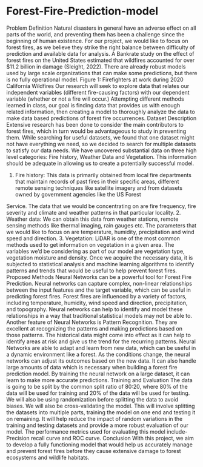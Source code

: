 # Forest-Fire-Prediction-model
Problem Definition
Natural disasters in general have an adverse effect on all parts of the world, and preventing them has been a challenge since the beginning of human existence. For our project, we would like to focus on forest fires, as we believe they strike the right balance between difficulty of prediction and available data for analysis. A Bankrate study on the effect of forest fires on the United States estimated that wildfires accounted for over $11.2 billion in damage (Sleight, 2022). There are already robust models used by large scale organizations that can make some predictions, but there is no fully operational model.
Figure 1: Firefighters at work during 2020 California Wildfires
Our research will seek to explore data that relates our independent variables (different fire-causing factors) with our dependent variable (whether or not a fire will occur.) Attempting different methods learned in class, our goal is finding data that provides us with enough related information, then creating a model to thoroughly analyze the data to make data based predictions of forest fire occurrences.
Dataset Description
Extensive research has been done to consider the main contributors to forest fires, which in turn would be advantageous to study in preventing them. While searching for useful datasets, we found that one dataset might not have everything we need, so we decided to search for multiple datasets to satisfy our data needs. We have uncovered substantial data on three high level categories: Fire history, Weather Data and Vegetation. This information should be adequate in allowing us to create a potentially successful model.
1. Fire history: This data is primarily obtained from local fire departments that maintain records of past fires in their specific areas, different remote sensing techniques like satellite imagery and from datasets owned by government agencies like the US Forest
 
Service. The data that we would be concentrating on are fire frequency, fire severity and
climate and weather patterns in that particular locality.
2. Weather data: We can obtain this data from weather stations, remote sensing methods
like thermal imaging, rain gauges etc. The parameters that we would like to focus on are
temperature, humidity, precipitation and wind speed and direction.
3. Vegetation: LiDAR is one of the most common methods used to get information on
vegetation in a given area. The variables we’d be considering as part of our model are vegetation type, vegetation moisture and density.
Once we acquire the necessary data, it is subjected to statistical analysis and machine learning algorithms to identify patterns and trends that would be useful to help prevent forest fires.
Proposed Methods
Neural Networks can be a powerful tool for Forest Fire Prediction. Neural networks can capture complex, non-linear relationships between the input features and the target variable, which can be useful in predicting forest fires. Forest fires are influenced by a variety of factors, including temperature, humidity, wind speed and direction, precipitation, and topography. Neural networks can help to identify and model these relationships in a way that traditional statistical models may not be able to.
Another feature of Neural Networks is Pattern Recognition. They are excellent at recognizing the patterns and making predictions based on those patterns. The historical data might come into effect as it can help to identify areas at risk and give us the trend for the recurring patterns.
Neural Networks are able to adapt and learn from new data, which can be useful in a dynamic environment like a forest. As the conditions change, the neural networks can adjust its outcomes based on the new data. It can also handle large amounts of data which is necessary when building a forest fire prediction model. By training the neural network on a large dataset, it can learn to make more accurate predictions.
Training and Evaluation
The data is going to be split by the common split ratio of 80:20, where 80% of the data will be used for training and 20% of the data will be used for testing. We will also be using randomization before splitting the data to avoid biases. We will also be cross-validating the model. This will involve splitting the datasets into multiple parts, training the model on one end and testing it on remaining. It will help reduce the impact of random variations in the training and testing datasets and provide a more robust evaluation of our model.
The performance metrics used for evaluating this model include- Precision recall curve and ROC curve.
Conclusion
With this project, we aim to develop a fully functioning model that would help us accurately manage and prevent forest fires before they cause extensive damage to forest ecosystems and wildlife habitats.
